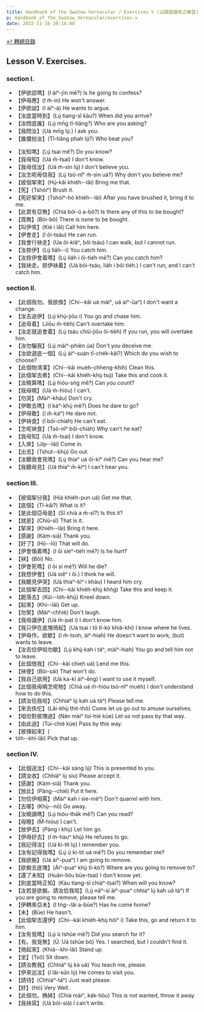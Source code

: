 ```yaml
---
title: Handbook of the Swatow Vernacular / Exercises V (汕頭話讀本之練習)
p: Handbook_of_the_Swatow_Vernacular/exercises-v
date: 2022-11-16 20:14:00
---
```


[↩️ 轉總目錄](/Handbook_of_the_Swatow_Vernacular)

## Lesson V. Exercises.

### section I.

* 【伊欲認嗎】(I àiⁿ-jīn mē?) Is he going to confess?
* 【伊毋應】(I m̃-ìn) He won't answer.
* 【伊欲詏】(I àiⁿ-à) He wants to argue.
* 【汝底當時到】(Lṳ́ tiang-sî kàu?) When did you arrive?
* 【汝問底誰】(Lṳ́ mn̄g tî-tiâng?) Who are you asking?
* 【我問汝】(Uá mn̄g lṳ́.) I ask you.
* 【誰儂拍汝】(Tî-tiâng phah lṳ́?) Who beat you?
<!--more-->
* 【汝知嗎】(Lṳ́ tsai mē?) Do you know?
* 【我毋知】(Uá m̄-tsai) I don't know.
* 【我毋信汝】(Uá m̃-sìn lṳ́) I don't believe you.
* 【汝怎呢毋信我】(Lṳ́ tsò-nîⁿ m̃-sìn uá?) Why don't you believe me?
* 【彼個挈來】(Hṳ́-kâi khiéh--lâi) Bring me that.
* 【筅】(Tshóiⁿ) Brush it.
* 【筅好挈來】(Tshóiⁿ-hó khiéh--lâi) After you have brushed it, bring it to me.
* 【此買有亞無】(Chía bói-ũ a-bô?) Is there any of this to be bought?
* 【買無】(Bói-bô) There is none to be bought.
* 【叫伊來】(Kiè i lâi) Call him here.
* 【伊會走】(I õi-tsáu) He can run.
* 【我會行袂走】(Ua õi-kiâⁿ, bõi tsáu) I can walk, but I cannot run.
* 【汝掠伊】(Lṳ́ liáh--i) You catch him.
* 【汝掠伊會着嗎】(Lṳ́ liáh i õi-tiéh mē?) Can you catch him?
* 【我袂走。掠伊袂着】(Uá bõi-tsáu, liáh i bõi tiéh.) I can't run, and I can't catch him.

### section II.

* 【此個我勿。我欲換】(Chí--kâi uá màiⁿ, uá aìⁿ-ūaⁿ) I don't want a change.
* 【汝去追伊】(Lṳ́ khṳ̀-jiōu i) You go and chase him.
* 【追毋着】(Jiōu m̄-tièh) Can't overtake him.
* 【汝走就追會着】(Lṳ́ tsáu chiũ-jiōu õi-tièh) If you run, you will overtake him.
* 【汝勿騙我】(Lṳ́ màiⁿ-phièn úa) Don't you deceive me.
* 【汝欲選底一個】(Lṳ́ àiⁿ-suán tî-chék-kâi?) Which do you wish to choose?
* 【此個物淸潔】(Chí--kâi muéh-chheng-khih) Clean this.
* 【此個挈去煮】(Chí--kâi khiéh-khṳ̀ tsṳ́) Take this and cook it.
* 【汝曉算嗎】(Lṳ́ hióu-sǹg mē?) Can you count?
* 【我毋曉】(Uá m̄-hióu) I can't.
* 【勿哭】(Màiⁿ-khàu) Don't cry.
* 【伊敢去嗎】(I káⁿ-khṳ́ mē?) Does he dare to go?
* 【伊毋敢】(I m̄-káⁿ) He dare not.
* 【伊袂食】(I bõi-chiáh) He can't eat.
* 【怎呢袂食】(Tsò-nîⁿ bõi-chiáh) Why can't he eat?
* 【我毋知】(Uá m̄-tsai) I don't know.
* 【入來】(Jíp--lái) Come in.
* 【出去】(Tshut--khṳ̀) Go out.
* 【汝聽我會見嗎】(Lṳ́ thiaⁿ uá õi-kìⁿ mē?) Can you hear me?
* 【我聽毋見】(Uá thiaⁿ m̄-kìⁿ) I can't hear you.

### section III.

* 【彼個挈分我】(Hiá khiéh-pun uá) Get me that.
* 【底個】(Tî-kâi?) What is it?
* 【是此個亞毋是】(Sĩ chiá a m̄-sĩ?) Is this it?
* 【就是】(Chiũ-sĩ) That is it.
* 【挈來】(Khiéh--lài) Bring it here.
* 【感謝】(Kám-siā) Thank you.
* 【好了】(Hó--lō) That will do.
* 【伊會傷着嗎】(I õi sieⁿ-tiéh mē?) Is he hurt?
* 【袂】(Bõi) No.
* 【伊會死嗎】(I õi sí mē?) Will he die?
* 【我想伊會】(Uá siẽⁿ i õi.) I think he will.
* 【我聽見伊哭】(Uá thiaⁿ-kìⁿ i khàu) I heard him cry.
* 【此個挈去囥】(Chí--kâi khiéh-khṳ̀ khǹg) Take this and keep it.
* 【跪落去】(Kũi--lóh-khṳ̀) Kneel down.
* 【起來】(Khí--lâi) Get up.
* 【勿笑】(Màiⁿ-chhiè) Don't laugh.
* 【我毋識伊】(Uá m̄-pat i) I don't know him.
* 【我只伊在底塊徛起】(Uá tsai i tõ tî-kò khiã-khí) I know where he lives.
* 【伊毋作。欲歇】(I m̃-tsoh, àiⁿ-hiah) He doesn't want to work, (but) wants to leave.
* 【汝去佮伊呾勿歇】(Lṳ́ khṳ̀ kah i tàⁿ, màiⁿ-hiah) You go and tell him not to leave.
* 【此個借我】(Chí--kâi chieh uá) Lend me this.
* 【袂使】(Bõi-sái) That won't do.
* 【我自己欲用】(Uá ka-kī àiⁿ-ēng) I want to use it myself.
* 【此個我毋曉怎呢物】(Chiá uá m̄-hióu tsò-nîⁿ muéh) I don't understand how to do this.
* 【請汝佮我呾】(Chhiáⁿ lṳ́ kah uá tàⁿ) Please tell me.
* 【來去佚佗】(Lâi-khṳ̀ thit-thô) Come let us go out to amuse ourselves.
* 【咱勿對彼塊過】(Nán màiⁿ tùi-hié kùe) Let us not pass by that way.
* 【由此過】(Tùi-chié kùe) Pass by this way.
* 【彼擇起來】(
* tóh--khí-lâi) Pick that up.

### section IV.

* 【此個送汝】(Chí--kâi sàng lṳ́) This is presented to you.
* 【請汝收】(Chhiáⁿ lṳ́ siu) Please accept it.
* 【感謝】(Kám-siā) Thank you.
* 【放此】(Pàng--chié) Put it here.
* 【勿佮伊相罵】(Màiⁿ kah i sie-mēⁿ) Don't quarrel with him.
* 【去哪】(Khṳ̀--nō) Go away.
* 【汝曉讀嗎】(Lṳ́ hióu-thák mē?) Can you read?
* 【毋曉】(M̄-hióu) I can't.
* 【放伊去】(Pàng i khṳ̀) Let him go.
* 【伊毋好去】(I m̃-hàuⁿ khṳ̀) He refuses to go.
* 【我記得汝】(Uá kì-tit lṳ́) I remember you.
* 【汝有記得我嗎】(Lṳ́ ũ kì-tit uá mē?) Do you remember me?
* 【我欲搬】(Uá àiⁿ-puaⁿ) I am going to remove.
* 【欲搬去底塊】(Àiⁿ-puaⁿ khṳ̀ tî-kò?) Where are you going to remove to?
* 【還了未知】(Huân-lióu būe-tsai) I don't know yet.
* 【到底當時正知】(Kàu tiang-sî chiàⁿ-tsai?) When will you know?
* 【汝若是欲搬。請汝佮我呾】(Lṳ́ nāⁿ-sĩ àiⁿ-puaⁿ chhíaⁿ lṳ́ kah uá tàⁿ) If you are going to remove, please tell me.
* 【伊轉來亞未】(I tńg--lâi a-būe?) Has he come home?
* 【未】(Būe) He hasn't.
* 【此個挈去還伊】(Chí--kâi khiéh-khṳ̀ hôiⁿ i) Take this, go and return it to him.
* 【汝有覓嗎】(Lṳ́ ũ tshūe mē?) Did you search for it?
* 【有。我覓無】(Ũ. Uá tshūe bô) Yes. I searched, but I couldn't find it.
* 【徛起來】(Khiã--khí-lâi) Stand up.
* 【坐】(Tsõ) Sit down.
* 【請汝教我】(Chhiáⁿ lṳ́ kà uá) You teach me, please.
* 【伊來巡汝】(I lâi-sûn lṳ́) He comes to visit you.
* 【請待】(Chhiáⁿ-táⁿ) Just wait please.
* 【好】(Hó) Very Well.
* 【此個勿。捔掉】(Chiá màiⁿ, kák-tiòu) This is not wanted, throw it away.
* 【我袂寫】(Uá bõi-siá) I can't write.

